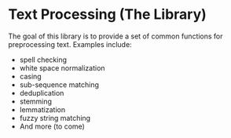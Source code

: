# Text Processing (The Library)

The goal of this library is to provide a set of common functions for preprocessing text.  Examples include:

* spell checking
* white space normalization
* casing
* sub-sequence matching
* deduplication
* stemming
* lemmatization
* fuzzy string matching
* And more (to come)

